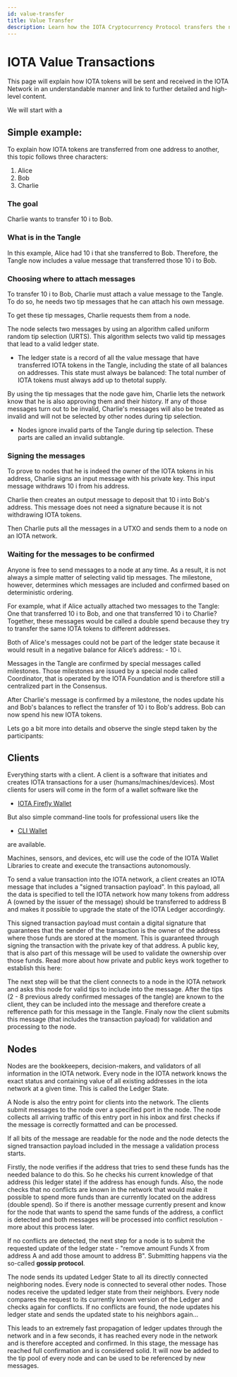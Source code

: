 ```yaml
---
id: value-transfer
title: Value Transfer
description: Learn how the IOTA Cryptocurrency Protocol transfers the native IOTA Tokens.
---
```



# IOTA Value Transactions

This page will explain how IOTA tokens will be sent and received in the IOTA Network in an understandable manner and link to further detailed and high-level content.

We will start with a 

## Simple example:

To explain how IOTA tokens are transferred from one address to another, this topic follows three characters:

1. Alice
1. Bob
1. Charlie


### The goal

Charlie wants to transfer 10 i to Bob.

### What is in the Tangle

In this example, Alice had 10 i that she transferred to Bob.
Therefore, the Tangle now includes a value message that transferred those 10 i to Bob.

### Choosing where to attach messages

To transfer 10 i to Bob, Charlie must attach a value message to the Tangle. To do so, he needs two tip messages that he can attach his own message.

To get these tip messages, Charlie requests them from a node.

The node selects two messages by using an algorithm called uniform random tip selection (URTS). This algorithm selects two valid tip messages that lead to a valid ledger state.

* The ledger state is a record of all the value message that have transferred IOTA tokens in the Tangle, including the state of all balances on addresses. This state must always be balanced: The total number of IOTA tokens must always add up to thetotal supply.



By using the tip messages that the node gave him, Charlie lets the network know that he is also approving them and their history. If any of those messages turn out to be invalid, Charlie's messages will also be treated as invalid and will not be selected by other nodes during tip selection.

* Nodes ignore invalid parts of the Tangle during tip selection. These parts are called an invalid subtangle.

### Signing the messages

To prove to nodes that he is indeed the owner of the IOTA tokens in his address, Charlie signs an input message with his private key. This input message withdraws 10 i from his address.

Charlie then creates an output message to deposit that 10 i into Bob's address. This message does not need a signature because it is not withdrawing IOTA tokens.

Then Charlie puts all the messages in a UTXO and sends them to a node on an IOTA network.

### Waiting for the messages to be confirmed

Anyone is free to send messages to a node at any time. As a result, it is not always a simple matter of selecting valid tip messages. The milestone, however, determines which messages are included and confirmed based on deterministic ordering.

For example, what if Alice actually attached two messages to the Tangle: One that transferred 10 i to Bob, and one that transferred 10 i to Charlie? Together, these messages would be called a double spend because they try to transfer the same IOTA tokens to different addresses.

Both of Alice's messages could not be part of the ledger state because it would result in a negative balance for Alice’s address: - 10 i.

Messages in the Tangle are confirmed by special messages called milestones. Those milestones are issued by a special node called Coordinator, that is operated by the IOTA Foundation and is therefore still a centralized part in the Consensus.

After Charlie's message is confirmed by a milestone, the nodes update his and Bob's balances to reflect the transfer of 10 i to Bob's address.
Bob can now spend his new IOTA tokens.

Lets go a bit more into details and observe the single stepd taken by the participants:


## Clients

Everything starts with a client. A client is a software that initiates and creates IOTA transactions for a user (humans/machines/devices).
Most clients for users will come in the form of a wallet software like the 

- [IOTA Firefly Wallet](https:/firefly.iota.org/)

But also simple command-line tools for professional users like the 

- [CLI Wallet](https:/https://github.com/iotaledger/cli-wallet/) 

are available. 

Machines, sensors, and devices, etc will use the code of the IOTA Wallet Libraries to create and execute the transactions autonomously.

To send a value transaction into the IOTA network, a client creates an IOTA message that includes a "signed transaction payload". In this payload, all the data is specified to tell the IOTA network how many tokens from address A (owned by the issuer of the message) should be transferred to address B and makes it possible to upgrade the state of the IOTA Ledger accordingly.

This signed transaction payload must contain a digital signature that guarantees that the sender of the transaction is the owner of the address where those funds are stored at the moment. This is guaranteed through signing the transaction with the private key of that address. A public key, that is also part of this message will be used to validate the ownership over those funds. Read more about how private and public keys work together to establish this here:

The next step will be that the client connects to a node in the IOTA network and asks this node for valid tips to include into the message. After the tips (2 - 8 previous alredy confirmed messages of the tangle) are known to the client, they can be included into the message and therefore create a refference path for this message in the Tangle. Finaly now the client submits this message (that includes the transaction payload) for validation and processing to the node.


## Nodes

Nodes are the bookkeepers, decision-makers, and validators of all information in the IOTA network. Every node in the IOTA network knows the exact status and containing value of all existing addresses in the iota network at a given time. This is called the Ledger State. 

A Node is also the entry point for clients into the network. The clients submit messages to the node over a specified port in the node. The node collects all arriving traffic of this entry port in his inbox and first checks if the message is correctly formatted and can be processed.

If all bits of the message are readable for the node and the node detects the signed transaction payload included in the message a validation process starts.

Firstly, the node verifies if the address that tries to send these funds has the needed balance to do this. So he checks his current knowledge of that address (his ledger state) if the address has enough funds. Also, the node checks that no conflicts are known in the network that would make it possible to spend more funds than are currently located on the address (double spend). So if there is another message currently present and know for the node that wants to spend the same funds of the address, a conflict is detected and both messages will be processed into conflict resolution - more about this process later. 

If no conflicts are detected, the next step for a node is to submit the requested update of the ledger state - "remove amount Funds X from address A and add those amount to address B". Submitting happens via the so-called **gossip protocol**. 

The node sends its updated Ledger State to all its directly connected neighboring nodes. Every node is connected to several other nodes. Those nodes receive the updated ledger state from their neighbors. Every node compares the request to its currently known version of the Ledger and checks again for conflicts. If no conflicts are found, the node updates his ledger state and sends the updated state to his neighbors again...

This leads to an extremely fast propagation of ledger updates through the network and in a few seconds, it has reached every node in the network and is therefore accepted and confirmed. In this stage, the message has reached full confirmation and is considered solid. It will now be added to the tip pool of every node and can be used to be referenced by new messages.

